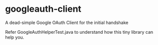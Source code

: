 # googleauth-client
A dead-simple Google OAuth Client for the initial handshake

Refer GoogleAuthHelperTest.java to understand how this tiny library can help you.

